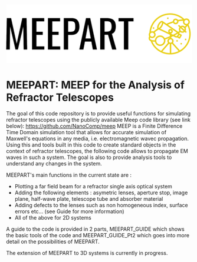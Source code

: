 ![](misc/logo_large.png)

# MEEPART: MEEP for the Analysis of Refractor Telescopes

The goal of this code repository is to provide useful functions for simulating refractor telescopes using the publicly available Meep code library (see link below): https://github.com/NanoComp/meep
MEEP is a Finite Difference Time Domain simulation tool that allows for accurate simulation of Maxwell's equations in any media, i.e. electromagnetic wavec propagation. Using this and tools built in this code to create standard objects in the context of refractor telescopes, the following code allows to propagate EM waves in such a system. The goal is also to provide analysis tools to understand any changes in the system.

MEEPART's main functions in the current state are :
- Plotting a far field beam for a refractor single axis optical system
- Adding the following elements : asymetric lenses, aperture stop, image plane, half-wave plate, telescope tube and absorber material
- Adding defects to the lenses such as non homogeneous index, surface errors etc... (see Guide for more information)
- All of the above for 2D systems

A guide to the code is provided in 2 parts, MEEPART_GUIDE which shows the basic tools of the code and MEEPART_GUIDE_Pt2 which goes into more detail on the possibilities of MEEPART.

The extension of MEEPART to 3D systems is currently in progress.
